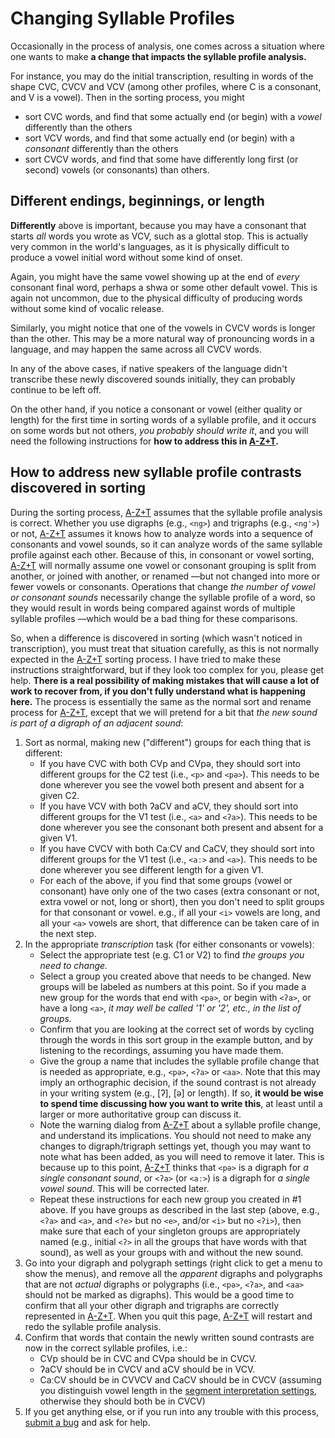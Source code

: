 # Changing Syllable Profiles

Occasionally in the process of analysis, one comes across a situation where one wants to make **a change that impacts the syllable profile analysis.**

For instance, you may do the initial transcription, resulting in words of the shape CVC, CVCV and VCV (among other profiles, where C is a consonant, and V is a vowel). Then in the sorting process, you might
- sort CVC words, and find that some actually end (or begin) with a *vowel* differently than the others
- sort VCV words, and find that some actually end (or begin) with a *consonant* differently than the others
- sort CVCV words, and find that some have differently long first (or second) vowels (or consonants) than others.

## Different endings, beginnings, or length
**Differently** above is important, because you may have a consonant that starts *all* words you wrote as VCV, such as a glottal stop. This is actually very common in the world's languages, as it is physically difficult to produce a vowel initial word without some kind of onset.

Again, you might have the same vowel showing up at the end of *every* consonant final word, perhaps a shwa or some other default vowel. This is again not uncommon, due to the physical difficulty of producing words without some kind of vocalic release.

Similarly, you might notice that one of the vowels in CVCV words is longer than the other. This may be a more natural way of pronouncing words in a language, and may happen the same across all CVCV words.

In any of the above cases, if native speakers of the language didn't transcribe these newly discovered sounds initially, they can probably continue to be left off.

On the other hand, if you notice a consonant or vowel (either quality or length) for the first time in sorting words of a syllable profile, and it occurs on some words but not others, *you probably should write it*, and you will need the following instructions for **how to address this in [A-Z+T].**

## How to address new syllable profile contrasts discovered in sorting
During the sorting process, [A-Z+T] assumes that the syllable profile analysis is correct. Whether you use digraphs (e.g., `<ng>`) and trigraphs (e.g., `<ng'>`) or not, [A-Z+T] assumes it knows how to analyze words into a sequence of consonants and vowel sounds, so it can analyze words of the same syllable profile against each other. Because of this, in consonant or vowel sorting, [A-Z+T] will normally assume one vowel or consonant grouping is split from another, or joined with another, or renamed —but not changed into more or fewer vowels or consonants. Operations that change *the number of vowel or consonant sounds* necessarily change the syllable profile of a word, so they would result in words being compared against words of multiple syllable profiles —which would be a bad thing for these comparisons.

So, when a difference is discovered in sorting (which wasn't noticed in transcription), you must treat that situation carefully, as this is not normally expected in the [A-Z+T] sorting process. I have tried to make these instructions straightforward, but if they look too complex for you, please get help. **There is a real possibility of making mistakes that will cause a lot of work to recover from, if you don't fully understand what is happening here.** The process is essentially the same as the normal sort and rename process for [A-Z+T], except that we will pretend for a bit that *the new sound is part of a digraph of an adjacent sound*:
1. Sort as normal, making new ("different") groups for each thing that is different:
   - If you have CVC with both CVp and CVpə, they should sort into different groups for the C2 test (i.e., `<p>` and `<pə>`). This needs to be done wherever you see the vowel both present and absent for a given C2.
   - If you have VCV with both ʔaCV and aCV, they should sort into different groups for the V1 test (i.e., `<a>` and `<ʔa>`). This needs to be done wherever you see the consonant both present and absent for a given V1.
   - If you have CVCV with both CaːCV and CaCV, they should sort into different groups for the V1 test (i.e., `<aː>` and `<a>`). This needs to be done wherever you see different length for a given V1.
   - For each of the above, if you find that some groups (vowel or consonant) have only one of the two cases (extra consonant or not, extra vowel or not, long or short), then you don't need to split groups for that consonant or vowel. e.g., if all your `<i>` vowels are long, and all your `<a>` vowels are short, that difference can be taken care of in the next step.
2. In the appropriate *transcription* task (for either consonants or vowels)ː
   - Select the appropriate test (e.g. C1 or V2) to find *the groups you need to change.*
   - Select a group you created above that needs to be changed. New groups will be labeled as numbers at this point. So if you made a new group for the words that end with `<pə>`, or begin with `<ʔa>`, or have a long `<a>`, *it may well be called '1' or '2', etc., in the list of groups.*
   - Confirm that you are looking at the correct set of words by cycling through the words in this sort group in the example button, and by listening to the recordings, assuming you have made them.
   - Give the group a name that includes the syllable profile change that is needed as appropriate, e.g., `<pə>`, `<ʔa>` or `<aa>`. Note that this may imply an orthographic decision, if the sound contrast is not already in your writing system (e.g., [ʔ], [ə] or length). If so, **it would be wise to spend time discussing how you want to write this**, at least until a larger or more authoritative group can discuss it.
   - Note the warning dialog from [A-Z+T] about a syllable profile change, and understand its implications. You should not need to make any changes to digraph/trigraph settings yet, though you may want to note what has been added, as you will need to remove it later. This is because up to this point, [A-Z+T] thinks that `<pə>` is a digraph for *a single consonant sound*, or `<ʔa>` (or `<aː>`) is a digraph for *a single vowel sound*. This will be corrected later.
   - Repeat these instructions for each new group you created in #1 above. If you have groups as described in the last step (above, e.g., `<ʔa>` and `<a>`, and `<?e>` but no `<e>`, and/or `<i>` but no `<ʔi>`), then make sure that each of your singleton groups are appropriately named (e.g., initial `<ʔ>` in all the groups that have words with that sound), as well as your groups with and without the new sound.
3. Go into your digraph and polygraph settings (right click to get a menu to show the menus), and remove all the *apparent* digraphs and polygraphs that are not *actual* digraphs or polygraphs (i.e., `<pə>`, `<ʔa>`, and `<aa>` should not be marked as digraphs). This would be a good time to confirm that all your other digraph and trigraphs are correctly represented in [A-Z+T]. When you quit this page, [A-Z+T] will restart and redo the syllable profile analysis.
4. Confirm that words that contain the newly written  sound contrasts are now in the correct syllable profiles, i.e.:
   - CVp should be in CVC and CVpə should be in CVCV.
   - ʔaCV should be in CVCV and aCV should be in VCV.
   - CaːCV should be in CVVCV and CaCV should be in CVCV (assuming you distinguish vowel length in the [segment interpretation settings](USAGE.md#segment-interpretation), otherwise they should both be in CVCV)
5. If you get anything else, or if you run into any trouble with this process, [submit a bug](BUGS.md) and ask for help.

[A-Z+T]:  https://github.com/kent-rasmussen/azt
